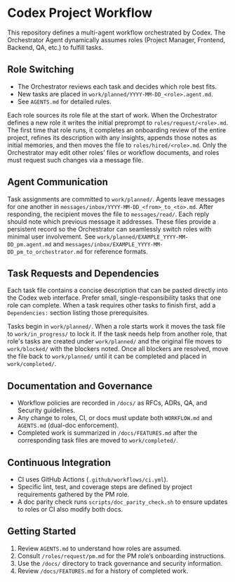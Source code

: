 # Codex Project Workflow

This repository defines a multi-agent workflow orchestrated by Codex. The Orchestrator Agent dynamically assumes roles (Project Manager, Frontend, Backend, QA, etc.) to fulfill tasks.

## Role Switching
- The Orchestrator reviews each task and decides which role best fits.
- New tasks are placed in `work/planned/YYYY-MM-DD_<role>.agent.md`.
- See `AGENTS.md` for detailed rules.

Each role sources its role file at the start of work. When the Orchestrator defines a new role it writes the initial preprompt to `roles/request/<role>.md`. The first time that role runs, it completes an onboarding review of the entire project, refines its description with any insights, appends those notes as initial memories, and then moves the file to `roles/hired/<role>.md`. Only the Orchestrator may edit other roles’ files or workflow documents, and roles must request such changes via a message file.

## Agent Communication
Task assignments are committed to `work/planned/`. Agents leave messages for one another in `messages/inbox/YYYY-MM-DD_<from>_to_<to>.md`. After responding, the recipient moves the file to `messages/read/`. Each reply should note which previous message it addresses. These files provide a persistent record so the Orchestrator can seamlessly switch roles with minimal user involvement. See `work/planned/EXAMPLE_YYYY-MM-DD_pm.agent.md` and `messages/inbox/EXAMPLE_YYYY-MM-DD_pm_to_orchestrator.md` for reference formats.

## Task Requests and Dependencies
Each task file contains a concise description that can be pasted directly into the Codex web interface. Prefer small, single-responsibility tasks that one role can complete. When a task requires other tasks to finish first, add a `Dependencies:` section listing those prerequisites.

Tasks begin in `work/planned/`. When a role starts work it moves the task file to `work/in_progress/` to lock it. If the task needs help from another role, that role's tasks are created under `work/planned/` and the original file moves to `work/blocked/` with the blockers noted. Once all blockers are resolved, move the file back to `work/planned/` until it can be completed and placed in `work/completed/`.

## Documentation and Governance
- Workflow policies are recorded in `/docs/` as RFCs, ADRs, QA, and Security guidelines.
- Any change to roles, CI, or docs must update both `WORKFLOW.md` and `AGENTS.md` (dual-doc enforcement).
- Completed work is summarized in `/docs/FEATURES.md` after the corresponding task files are moved to `work/completed/`.

## Continuous Integration
- CI uses GitHub Actions (`.github/workflows/ci.yml`).
- Specific lint, test, and coverage steps are defined by project requirements gathered by the PM role.
- A doc parity check runs `scripts/doc_parity_check.sh` to ensure updates to roles or CI also modify both docs.

## Getting Started
1. Review `AGENTS.md` to understand how roles are assumed.
2. Consult `/roles/request/pm.md` for the PM role’s onboarding instructions.
3. Use the `/docs/` directory to track governance and security information.
4. Review `/docs/FEATURES.md` for a history of completed work.
